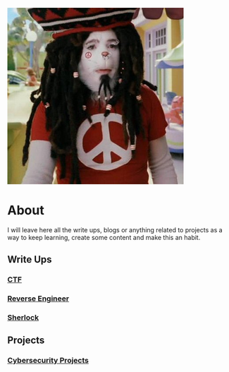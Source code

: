 ![Branching](./img/thecat.jpg)

# About 

I will leave here all the write ups, blogs or anything related to projects as a way to keep learning, create some content and make this an habit.

## Write Ups

### [CTF](./another-page.html)
### [Reverse Engineer](./another-page.html)
### [Sherlock](./another-page.html)

## Projects

### [Cybersecurity Projects](./another-page.html)

